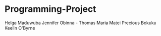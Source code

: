 # Programming-Project

Helga Maduwuba
Jennifer Obinna - Thomas
Maria Matei
Precious Bokuku
Keelin O'Byrne
